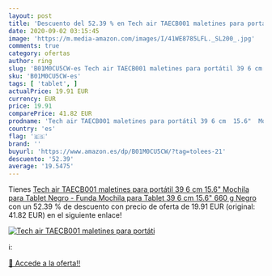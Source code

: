 ```yaml
---
layout: post
title: 'Descuento del 52.39 % en Tech air TAECB001 maletines para portáti'
date: 2020-09-02 03:15:45
image: 'https://m.media-amazon.com/images/I/41WE8785LFL._SL200_.jpg'
comments: true
category: ofertas
author: ring
slug: 'B01M0CU5CW-es Tech air TAECB001 maletines para portátil 39 6 cm 15.6"...'
sku: 'B01M0CU5CW-es'
tags: [ 'tablet', ]
actualPrice: 19.91 EUR
currency: EUR
price: 19.91
comparePrice: 41.82 EUR
prodname: 'Tech air TAECB001 maletines para portátil 39 6 cm  15.6"  Mochila para Tablet Negro - Funda  Mochila para Tablet  39 6 cm  15.6"   660 g  Negro '
country: 'es'
flag: '🇪🇸'
brand: ''
buyurl: 'https://www.amazon.es/dp/B01M0CU5CW/?tag=tolees-21'
descuento: '52.39'
average: '19.5475'
---
```


Tienes [Tech air TAECB001 maletines para portátil 39 6 cm  15.6"  Mochila para Tablet Negro - Funda  Mochila para Tablet  39 6 cm  15.6"   660 g  Negro ](https://www.amazon.es/dp/B01M0CU5CW/?tag=tolees-21) con un 52.39 % de descuento con precio de oferta de 19.91 EUR (original: 41.82 EUR) en el siguiente enlace!

[![Tech air TAECB001 maletines para portáti](https://m.media-amazon.com/images/I/41WE8785LFL._SL200_.jpg)](https://www.amazon.es/dp/B01M0CU5CW/?tag=tolees-21)

ℹ️:


[🛒 Accede a la oferta!!](https://www.amazon.es/dp/B01M0CU5CW/?tag=tolees-21)
